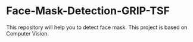# Face-Mask-Detection-GRIP-TSF
This repository will help you to detect face mask. This project is based on Computer Vision.

